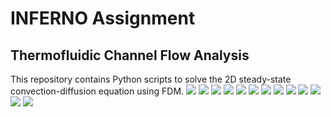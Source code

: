# INFERNO Assignment
## Thermofluidic Channel Flow Analysis
This repository contains Python scripts to solve the 2D steady-state convection-diffusion equation using FDM.
![](inferno/_Page_01.jpg)
![](inferno/_Page_02.jpg)
![](inferno/_Page_03.jpg)
![](inferno/_Page_04.jpg)
![](inferno/_Page_05.jpg)
![](inferno/_Page_06.jpg)
![](inferno/_Page_07.jpg)
![](inferno/_Page_08.jpg)
![](inferno/_Page_09.jpg)
![](inferno/_Page_10.jpg)
![](inferno/_Page_11.jpg)
![](inferno/_Page_12.jpg)
![](inferno/_Page_13.jpg)
